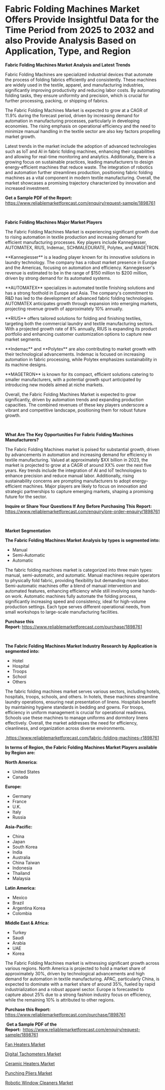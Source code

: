 <p><h1>Fabric Folding Machines Market Offers Provide Insightful Data for the Time Period from 2025 to 2032 and also Provide Analysis Based on Application, Type, and Region</h1></p><p><strong>Fabric Folding Machines Market Analysis and Latest Trends</strong></p>
<p><p>Fabric Folding Machines are specialized industrial devices that automate the process of folding fabrics efficiently and consistently. These machines are widely used in the textile, apparel, and manufacturing industries, significantly improving productivity and reducing labor costs. By automating folding tasks, they ensure uniformity and precision, which is crucial for further processing, packing, or shipping of fabrics.</p><p>The Fabric Folding Machines Market is expected to grow at a CAGR of 11.9% during the forecast period, driven by increasing demand for automation in manufacturing processes, particularly in developing economies. The rising emphasis on operational efficiency and the need to minimize manual handling in the textile sector are also key factors propelling market growth. </p><p>Latest trends in the market include the adoption of advanced technologies such as IoT and AI in fabric folding machines, enhancing their capabilities and allowing for real-time monitoring and analytics. Additionally, there is a growing focus on sustainable practices, leading manufacturers to design energy-efficient machines that reduce waste. The integration of robotics and automation further streamlines production, positioning fabric folding machines as a vital component in modern textile manufacturing. Overall, the market showcases a promising trajectory characterized by innovation and increased investment.</p></p>
<p><strong>Get a Sample PDF of the Report:&nbsp;</strong> <a href="https://www.reliablemarketforecast.com/enquiry/request-sample/1898761?utm_campaign=1108&utm_medium=2&utm_source=Github&utm_content=ia&utm_term=08042025&utm_id=fabric-folding-machines">https://www.reliablemarketforecast.com/enquiry/request-sample/1898761</a></p>
<p>&nbsp;</p>
<p><strong>Fabric Folding Machines Major Market Players</strong></p>
<p><p>The Fabric Folding Machines Market is experiencing significant growth due to rising automation in textile production and increasing demand for efficient manufacturing processes. Key players include Kannegiesser, AUTOMATEX, RIUS, Indemac, SCHMALEDURATE, Polytex, and MAGETRON.</p><p>**Kannegiesser** is a leading player known for its innovative solutions in laundry technology. The company has a robust market presence in Europe and the Americas, focusing on automation and efficiency. Kannegiesser's revenue is estimated to be in the range of $150 million to $200 million, driven by strong demand for its automated systems.</p><p>**AUTOMATEX** specializes in automated textile finishing solutions and has a strong foothold in Europe and Asia. The company's commitment to R&D has led to the development of advanced fabric folding technologies. AUTOMATEX anticipates growth through expansion into emerging markets, projecting revenue growth of approximately 10% annually.</p><p>**RIUS** offers tailored solutions for folding and finishing textiles, targeting both the commercial laundry and textile manufacturing sectors. With a projected growth rate of 8% annually, RIUS is expanding its product portfolio and enhancing customer customization options to capture new market segments.</p><p>**Indemac** and **Polytex** are also contributing to market growth with their technological advancements. Indemac is focused on increasing automation in fabric processing, while Polytex emphasizes sustainability in its machine designs.</p><p>**MAGETRON** is known for its compact, efficient solutions catering to smaller manufacturers, with a potential growth spurt anticipated by introducing new models aimed at niche markets.</p><p>Overall, the Fabric Folding Machines Market is expected to grow significantly, driven by automation trends and expanding production capacities. The combined revenues of these key players underscore a vibrant and competitive landscape, positioning them for robust future growth.</p></p>
<p>&nbsp;</p>
<p><strong>What Are The Key Opportunities For Fabric Folding Machines Manufacturers?</strong></p>
<p><p>The Fabric Folding Machines market is poised for substantial growth, driven by advancements in automation and increasing demand for efficiency in textile manufacturing. Valued at approximately $XX billion in 2023, the market is projected to grow at a CAGR of around XX% over the next five years. Key trends include the integration of AI and IoT technologies to enhance precision and reduce manual labor. Additionally, rising sustainability concerns are prompting manufacturers to adopt energy-efficient machines. Major players are likely to focus on innovation and strategic partnerships to capture emerging markets, shaping a promising future for the sector.</p></p>
<p><strong>Inquire or Share Your Questions If Any Before Purchasing This Report:</strong> <a href="https://www.reliablemarketforecast.com/enquiry/pre-order-enquiry/1898761?utm_campaign=1108&utm_medium=2&utm_source=Github&utm_content=ia&utm_term=08042025&utm_id=fabric-folding-machines">https://www.reliablemarketforecast.com/enquiry/pre-order-enquiry/1898761</a></p>
<p>&nbsp;</p>
<p><strong>Market Segmentation</strong></p>
<p><strong>The Fabric Folding Machines Market Analysis by types is segmented into:</strong></p>
<p><ul><li>Manual</li><li>Semi-Automatic</li><li>Automatic</li></ul></p>
<p><p>The fabric folding machines market is categorized into three main types: manual, semi-automatic, and automatic. Manual machines require operators to physically fold fabric, providing flexibility but demanding more labor. Semi-automatic machines offer a blend of manual intervention and automated features, enhancing efficiency while still involving some hands-on work. Automatic machines fully automate the folding process, significantly increasing speed and consistency, ideal for high-volume production settings. Each type serves different operational needs, from small workshops to large-scale manufacturing facilities.</p></p>
<p><strong>Purchase this Report:&nbsp;</strong><a href="https://www.reliablemarketforecast.com/purchase/1898761?utm_campaign=1108&utm_medium=2&utm_source=Github&utm_content=ia&utm_term=08042025&utm_id=fabric-folding-machines">https://www.reliablemarketforecast.com/purchase/1898761</a></p>
<p>&nbsp;</p>
<p><strong>The Fabric Folding Machines Market Industry Research by Application is segmented into:</strong></p>
<p><ul><li>Hotel</li><li>Hospital</li><li>Troops</li><li>School</li><li>Others</li></ul></p>
<p><p>The fabric folding machines market serves various sectors, including hotels, hospitals, troops, schools, and others. In hotels, these machines streamline laundry operations, ensuring neat presentation of linens. Hospitals benefit by maintaining hygiene standards in bedding and gowns. For troops, efficiency in uniform management is crucial for operational readiness. Schools use these machines to manage uniforms and dormitory linens effectively. Overall, the market addresses the need for efficiency, cleanliness, and organization across diverse environments.</p></p>
<p><a href="https://www.reliablemarketforecast.com/fabric-folding-machines-r1898761?utm_campaign=1108&utm_medium=2&utm_source=Github&utm_content=ia&utm_term=08042025&utm_id=fabric-folding-machines">&nbsp;https://www.reliablemarketforecast.com/fabric-folding-machines-r1898761</a></p>
<p><strong>In terms of Region, the Fabric Folding Machines Market Players available by Region are:</strong></p>
<p>
    <p> <strong> North America: </strong>
        <ul>
            <li>United States</li>
            <li>Canada</li>
        </ul>
        </p> 
    <p> <strong> Europe: </strong>
        <ul>
            <li>Germany</li>
            <li>France</li>
            <li>U.K.</li>
            <li>Italy</li>
            <li>Russia</li>
        </ul>
        </p> 
    <p> <strong> Asia-Pacific: </strong>
        <ul>
            <li>China</li>
            <li>Japan</li>
            <li>South Korea</li>
            <li>India</li>
            <li>Australia</li>
            <li>China Taiwan</li>
            <li>Indonesia</li>
            <li>Thailand</li>
            <li>Malaysia</li>
        </ul>
        </p> 
    <p> <strong> Latin America: </strong>
        <ul>
            <li>Mexico</li>
            <li>Brazil</li>
            <li>Argentina Korea</li>
            <li>Colombia</li>
        </ul>
        </p> 
    <p> <strong> Middle East & Africa: </strong>
        <ul>
            <li>Turkey</li>
            <li>Saudi</li>
            <li>Arabia</li>
            <li>UAE</li>
            <li>Korea</li>
        </ul>
    </p>
    </p>
<p><p>The Fabric Folding Machines market is witnessing significant growth across various regions. North America is projected to hold a market share of approximately 30%, driven by technological advancements and high demand for automation in textile manufacturing. APAC, particularly China, is expected to dominate with a market share of around 35%, fueled by rapid industrialization and a robust apparel sector. Europe is forecasted to capture about 25% due to a strong fashion industry focus on efficiency, while the remaining 10% is attributed to other regions.</p></p>
<p><strong>Purchase this Report: </strong><a href="https://www.reliablemarketforecast.com/purchase/1898761?utm_campaign=1108&utm_medium=2&utm_source=Github&utm_content=ia&utm_term=08042025&utm_id=fabric-folding-machines">https://www.reliablemarketforecast.com/purchase/1898761</a></p>
<p>&nbsp;<strong>Get a Sample PDF of the Report:&nbsp;&nbsp;</strong><a href="https://www.reliablemarketforecast.com/enquiry/request-sample/1898761?utm_campaign=1108&utm_medium=2&utm_source=Github&utm_content=ia&utm_term=08042025&utm_id=fabric-folding-machines">https://www.reliablemarketforecast.com/enquiry/request-sample/1898761</a></p>
<p><strong></strong></p>
<p><p><a href="https://github.com/geresalgieaz/Market-Research-Report-List-1/blob/main/fan-heaters-market.md?utm_campaign=1108&utm_medium=2&utm_source=Github&utm_content=ia&utm_term=08042025&utm_id=fabric-folding-machines">Fan Heaters Market</a></p><p><a href="https://github.com/heeildannas/Market-Research-Report-List-1/blob/main/digital-tachometers-market.md?utm_campaign=1108&utm_medium=2&utm_source=Github&utm_content=ia&utm_term=08042025&utm_id=fabric-folding-machines">Digital Tachometers Market</a></p><p><a href="https://github.com/dickstoscopg/Market-Research-Report-List-1/blob/main/ceramic-heaters-market.md?utm_campaign=1108&utm_medium=2&utm_source=Github&utm_content=ia&utm_term=08042025&utm_id=fabric-folding-machines">Ceramic Heaters Market</a></p><p><a href="https://github.com/ceranamaduvq/Market-Research-Report-List-1/blob/main/punching-pliers-market.md?utm_campaign=1108&utm_medium=2&utm_source=Github&utm_content=ia&utm_term=08042025&utm_id=fabric-folding-machines">Punching Pliers Market</a></p><p><a href="https://github.com/sibellanikmn/Market-Research-Report-List-1/blob/main/robotic-window-cleaners-market.md?utm_campaign=1108&utm_medium=2&utm_source=Github&utm_content=ia&utm_term=08042025&utm_id=fabric-folding-machines">Robotic Window Cleaners Market</a></p></p>
